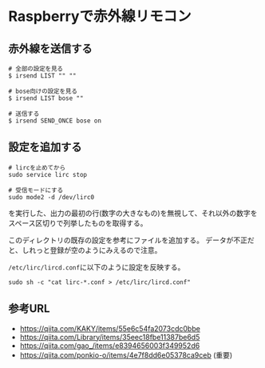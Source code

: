 # Raspberryで赤外線リモコン

## 赤外線を送信する

```
# 全部の設定を見る
$ irsend LIST "" ""

# bose向けの設定を見る
$ irsend LIST bose ""

# 送信する
$ irsend SEND_ONCE bose on
```


## 設定を追加する

```
# lircを止めてから
sudo service lirc stop

# 受信モードにする
sudo mode2 -d /dev/lirc0
```

を実行した、出力の最初の行(数字の大きなもの)を無視して、それ以外の数字をスペース区切りで列挙したものを取得する。

このディレクトリの既存の設定を参考にファイルを追加する。
データが不正だと、しれっと登録が空のようにみえるので注意。

`/etc/lirc/lircd.conf`に以下のように設定を反映する。

```
sudo sh -c "cat lirc-*.conf > /etc/lirc/lircd.conf"
```


## 参考URL

* https://qiita.com/KAKY/items/55e6c54fa2073cdc0bbe
* https://qiita.com/Library/items/35eec18fbe11387be6d5
* https://qiita.com/gao_/items/e8394656003f349952d6
* https://qiita.com/ponkio-o/items/4e7f8dd6e05378ca9ceb (重要)

